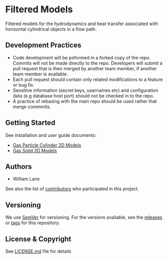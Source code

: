 # Filtered Models
Filtered models for the hydrodynamics and heat transfer associated with horizontal cylindrical objects in a flow path.

## Development Practices

* Code development will be peformed in a forked copy of the repo. Commits will not be 
  made directly to the repo. Developers will submit a pull request that is then merged
  by another team member, if another team member is available.
* Each pull request should contain only related modifications to a feature or bug fix.  
* Sensitive information (secret keys, usernames etc) and configuration data 
  (e.g database host port) should not be checked in to the repo.
* A practice of rebasing with the main repo should be used rather that merge commmits.

## Getting Started

See installation and user guide documents:
* [Gas Particle Cylinder 2D Models](./gas-particle-cylinder_2d_models/docs)
* [Gas Solid 3D Models](./gas-solid-3d-models/docs) 

## Authors

* William Lane

See also the list of [contributors](../../contributors) who participated in this project.

## Versioning

We use [SemVer](http://semver.org/) for versioning. For the versions available, 
see the [releases](../../releases) or [tags](../../tags) for this repository. 

## License & Copyright

See [LICENSE.md](LICENSE.md) file for details
